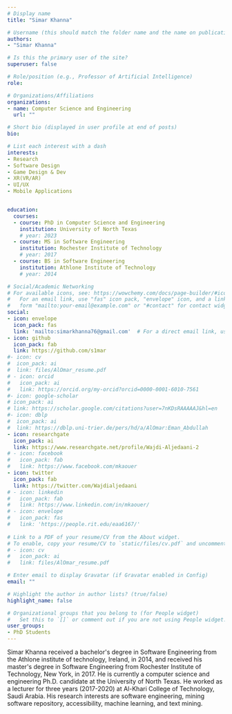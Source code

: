 ```yaml
---
# Display name
title: "Simar Khanna"

# Username (this should match the folder name and the name on publications)
authors:
- "Simar Khanna"

# Is this the primary user of the site?
superuser: false

# Role/position (e.g., Professor of Artificial Intelligence)
role: 

# Organizations/Affiliations
organizations:
- name: Computer Science and Engineering 
  url: ""

# Short bio (displayed in user profile at end of posts)
bio: 

# List each interest with a dash
interests:
- Research
- Software Design
- Game Design & Dev
- XR(VR/AR)
- UI/UX
- Mobile Applications


education:
  courses:
  - course: PhD in Computer Science and Engineering
    institution: University of North Texas
    # year: 2023
  - course: MS in Software Engineering
    institution: Rochester Institute of Technology
    # year: 2017
  - course: BS in Software Engineering
    institution: Athlone Institute of Technology
    # year: 2014

# Social/Academic Networking
# For available icons, see: https://wowchemy.com/docs/page-builder/#icons
#   For an email link, use "fas" icon pack, "envelope" icon, and a link in the
#   form "mailto:your-email@example.com" or "#contact" for contact widget.
social:
- icon: envelope
  icon_pack: fas
  link: 'mailto:simarkhanna76@gmail.com'  # For a direct email link, use "mailto:test@example.org".
- icon: github
  icon_pack: fab
  link: https://github.com/s1mar
#- icon: cv
#  icon_pack: ai
#  link: files/AlOmar_resume.pdf
# - icon: orcid
#   icon_pack: ai
#   link: https://orcid.org/my-orcid?orcid=0000-0001-6010-7561
#- icon: google-scholar
# icon_pack: ai
# link: https://scholar.google.com/citations?user=7nKDsRAAAAAJ&hl=en
#- icon: dblp
#  icon_pack: ai
#  link: https://dblp.uni-trier.de/pers/hd/a/AlOmar:Eman_Abdullah
- icon: researchgate
  icon_pack: ai
  link: https://www.researchgate.net/profile/Wajdi-Aljedaani-2
# - icon: facebook
#   icon_pack: fab
#   link: https://www.facebook.com/mkaouer
- icon: twitter
  icon_pack: fab
  link: https://twitter.com/Wajdialjedaani
# - icon: linkedin
#   icon_pack: fab
#   link: https://www.linkedin.com/in/mkaouer/
# - icon: envelope
#   icon_pack: fas
#   link: 'https://people.rit.edu/eaa6167/'
  
# Link to a PDF of your resume/CV from the About widget.
# To enable, copy your resume/CV to `static/files/cv.pdf` and uncomment the lines below.
# - icon: cv
#   icon_pack: ai
#   link: files/AlOmar_resume.pdf

# Enter email to display Gravatar (if Gravatar enabled in Config)
email: ""

# Highlight the author in author lists? (true/false)
highlight_name: false

# Organizational groups that you belong to (for People widget)
#   Set this to `[]` or comment out if you are not using People widget.
user_groups:
- PhD Students
---
```


Simar Khanna received a bachelor's degree in Software Engineering from the Athlone institute of technology, Ireland, in 2014, and received his master's degree in Software Engineering from Rochester Institute of Technology, New York, in 2017. He is currently a computer science and engineering Ph.D. candidate at the University of North Texas. He worked as a lecturer for three years (2017-2020) at Al-Khari College of Technology, Saudi Arabia. His research interests are software engineering, mining software repository, accessibility, machine learning, and text mining.
